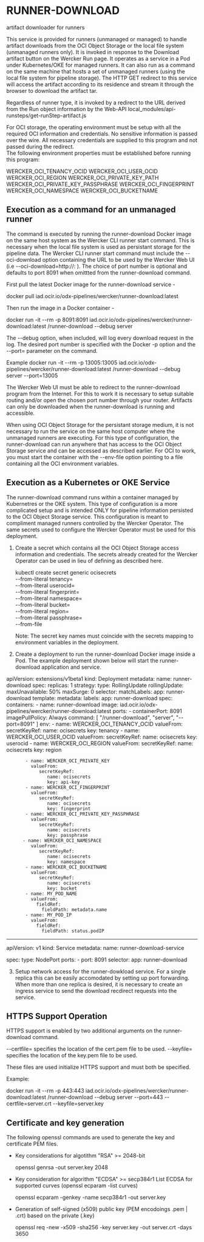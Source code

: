 # RUNNER-DOWNLOAD
artifact downloader for runners

This service is provided for runners (unmanaged or managed) to handle artifact downloads
from the OCI Object Storage or the local file system (unmanaged runners only). It is invoked
in response to the Download artifact button on the Wercker Run page. It operates  as a service
in a Pod under Kubernetes/OKE for managed runners. It can also run as a command on the same machine
that hosts a set of unmanaged runners (using the local file system for pipeline storage). The
HTTP GET redirect to this service will access the artifact according to its residence and stream it 
through the browser to download the artifact tar. 

Regardless of runner type, it is invoked by a redirect to the URL derived from the Run object
information by the Web-API local_modules/api-runsteps/get-runStep-artifact.js 

For OCI storage, the operating environment must be setup with all the required OCI information
and credentials. No sensitive information is passed over the wire. All necessary credentials are 
supplied to this program and not passed during the redirect.  
The following environment properties must be established before running this program: 

   WERCKER_OCI_TENANCY_OCID
   WERCKER_OCI_USER_OCID
   WERCKER_OCI_REGION
   WERCKER_OCI_PRIVATE_KEY_PATH
   WERCKER_OCI_PRIVATE_KEY_PASSPHRASE
   WERCKER_OCI_FINGERPRINT
   WERCKER_OCI_NAMESPACE
   WERCKER_OCI_BUCKETNAME  

Execution as a command for an unmanaged runner
---------------------------------------------

The command is executed by running the runner-download Docker image on the same host system as the Wercker CLI runner start command. This is necessary when the local file system is used as persistant storage for the pipeline data. The Wercker CLI runner start command must include the --oci-download option containing the URL to be used by the Wercker Web UI (i.e  --oci-download=http://<hostname or ip>:<port number> ). The choice of port number
is optional and defaults to port 8091 when omittted from the  runner-download command.  

First pull the latest Docker image for the runner-download service - 
   
   docker pull iad.ocir.io/odx-pipelines/wercker/runner-download:latest

Then run the image in a Docker container -
   
   docker run -it --rm -p 8091:8091 iad.ocir.io/odx-pipelines/wercker/runner-download:latest /runner-download --debug server

The --debug option, when included, will log every download request in the log. The desired port number is specified
with the Docker -p option and the --port= parameter on the command. 

Example 
   docker run -it --rm -p 13005:13005 iad.ocir.io/odx-pipelines/wercker/runner-download:latest /runner-download --debug server --port=13005

The Wercker Web UI must be able to redirect to the runner-download program from the Internet. For this to
work it is necessary to setup suitable routing and/or open the chosen port number through your router. Artifacts
can only be downloaded when the runner-download is running and accessible. 

When using OCI Object Storage for the persistant storage medium, it is not necessary to run the service on
the same host computer where the unmanaged runners are executing. For this type of configuration, the
runner-download can run anywhere that has access to the OCI Object Storage service and can be accessed as
described earlier.  For OCI to work, you must start the container with the --env-file option pointing to a file containing all the OCI environment variables.  

Execution as a Kubernetes or OKE Service
----------------------------------------

The runner-download command runs within a container managed by Kubernetres or the OKE system. This type of 
configuration is a more complicated setup and is intended ONLY for pipeline information persisted to the OCI
Object Storage service. This configuration is meant to compliment managed runners controlled by the 
Wercker Operator. The same secrets used to configure the Wercker Operator must be used for this deployment.

1. Create a secret which contains all the OCI Object Storage access information and credentials. The secrets 
   already created for the Wercker Operator can be used in lieu of defining as described here. 

   kubectl create secret generic ocisecrets \
   --from-literal tenancy=<oci tenancy> \
   --from-literal userocid=<oci username> \
   --from-literal fingerprint=<fingerprint> \
   --from-literal namespace=<oci namespace> \
   --from-literal bucket=<bucket-name> \
   --from-literal region=<region> \
   --from-literal passphrase=<passphrase> \
   --from-file <path to api_key.pem>

   Note: The secret key names must coincide with the secrets mapping to environment variables in the deployment.

2. Create a deployment to run the runner-download Docker image inside a Pod. The example deployment shown below 
   will start the runner-download application and service. 

  apiVersion: extensions/v1beta1
  kind: Deployment
  metadata:
    name: runner-download
  spec:
    replicas: 1
    strategy:
      type: RollingUpdate
      rollingUpdate:
        maxUnavailable: 50%
        maxSurge: 0
    selector:
        matchLabels:
          app: runner-download
    template:
      metadata:
        labels:
          app: runner-download
      spec:
         containers:
         - name: runner-download
           image: iad.ocir.io/odx-pipelines/wercker/runner-download:latest
           ports:
           - containerPort: 8091
           imagePullPolicy: Always
           command: [
             "/runner-download",
             "server",
             "--port=8091"
           ]
           env:
           - name: WERCKER_OCI_TENANCY_OCID
             valueFrom:
                secretKeyRef:
                   name: ocisecrets
                   key: tenancy
           - name: WERCKER_OCI_USER_OCID
             valueFrom:
                secretKeyRef:
                   name: ocisecrets
                   key: userocid
           - name: WERCKER_OCI_REGION
             valueFrom:
                secretKeyRef:
                   name: ocisecrets
                   key: region

           - name: WERCKER_OCI_PRIVATE_KEY
             valueFrom:
                secretKeyRef:
                   name: ocisecrets
                   key: api-key
           - name: WERCKER_OCI_FINGERPRINT
             valueFrom:
                secretKeyRef:
                   name: ocisecrets
                   key: fingerprint
           - name: WERCKER_OCI_PRIVATE_KEY_PASSPHRASE
             valueFrom:
                secretKeyRef:
                   name: ocisecrets
                   key: passphrase
          - name: WERCKER_OCI_NAMESPACE
             valueFrom:
                secretKeyRef:
                   name: ocisecrets
                   key: namespace
           - name: WERCKER_OCI_BUCKETNAME
             valueFrom:
                secretKeyRef:
                   name: ocisecrets
                   key: bucket
           - name: MY_POD_NAME
             valueFrom:
               fieldRef:
                 fieldPath: metadata.name
           - name: MY_POD_IP
             valueFrom:
               fieldRef:
                 fieldPath: status.podIP

  -------------
  apiVersion: v1
  kind: Service
  metadata:
    name: runner-download-service

  spec:
    type: NodePort
    ports:
    -  port: 8091
    selector:
       app: runner-download

3. Setup network access for the runner-dowkload service. For a single replica this can be easily accomodated by setting up port forwarding. When more than one replica is desired, it is necessary to create an ingress service to send the download recdirect requests into the service. 

HTTPS Support Operation
-----------------------

HTTPS support is enabled by two additional arguments on the runner-download command. 

   --certfile= specifies the location of the cert.pem file to be used.
   --keyfile=  specifies the location of the key.pem file to be used. 

   These files are used initialize HTTPS support and must both be specified. 

   Example:

   docker run -it --rm -p 443:443 iad.ocir.io/odx-pipelines/wercker/runner-download:latest /runner-download --debug server --port=443 --certfile=server.crt --keyfile=server.key

   Certificate and key generation 
   ------------------------------

   The following openssl commands are used to generate the key and certificate PEM files. 

  - Key considerations for algotithm "RSA" >= 2048-bit
   
      openssl genrsa -out server.key 2048

  - Key consideration for algorithm "ECDSA" >= secp384r1
    List ECDSA for supported curves (openssl ecparam -list curves)

      openssl ecparam -genkey -name secp384r1 -out server.key

  - Generation of self-signed (x509) public key (PEM encodoings .pem | .crt) based on the private (.key)

      openssl req -new -x509 -sha256 -key server.key -out server.crt -days 3650
 